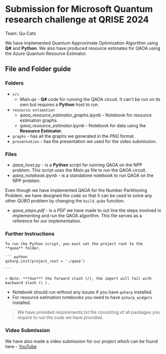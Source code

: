 # Submission for Microsoft Quantum research challenge at QRISE 2024

Team: Qu-Cats

We have implemented Quantum Approximate Optimization Algorithm using **Q#** and **Python**. We also have produced resource estimates for QAOA using the Azure Quantum Resource Estimator.

## File and Folder guide

### Folders

* `src`
  * *Main.qs* - **Q#** code for running the QAOA circuit. It can't be run on its own but requires a **Python** host to run.
* `resource estimation`
  * *qaoa_resource_estimator_graphs.ipynb* - Notebook for resource estimation graphs.
  * *qaoa_resource_estimator.ipynb* - Notebook for data using the **Resource Estimator**.
* `graphs` - has all the graphs we generated in the *PNG* format.
* `presentation` - has the presentation we used for the video submission.

### Files

* *qaoa_host.py* - is a **Python** script for running QAOA on the NPP problem. This script uses the *Main.qs* file to run the QAOA circuit.
* *qaoa_notebook.ipynb* - is a standalone notebook to run QAOA on the NPP problem.

Even though we have implemented QAOA for the Number Partitioning Problem, we have designed the code so that it can be used to solve any other *QUBO* problem by changing the `build_qubo` function.

* *qaoa_steps.pdf* - is a *PDF* we have made to out line the steps involved in implementing and run the QAOA algorithm. This file serves as a reference for our implementation.

### Further Instructions

    To run the Python script, you must set the project root to the **qaoa** folder.

    ``` python
    qsharp.init(project_root = './qaoa')

    ```

    > Note: ***Use*** the forward slash (/), the import will fail with backward slash (\ ).

* Notebook should run without any issues if you have ```qsharp``` installed.
* For resource estimation notebooks you need to have ```qsharp_widgets``` installed.

> We have provided requirements.txt file consisting of all packages you require to run the code we have provided.

### Video Submission

We have also made a video submission for our project which can be found here - [YouTube](https://youtu.be/rZ0GuIRlk6U)